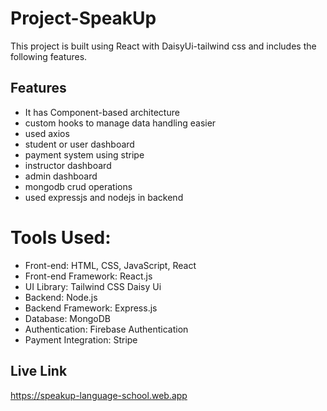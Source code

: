 # Project-SpeakUp
This project is built using React with DaisyUi-tailwind css and includes the following features.
## Features
* It has Component-based architecture
* custom hooks to manage data handling easier
* used axios
* student or user dashboard
* payment system using stripe
* instructor dashboard
* admin dashboard
* mongodb crud operations
* used expressjs and nodejs in backend

# Tools Used:
- Front-end: HTML, CSS, JavaScript, React
- Front-end Framework: React.js
- UI Library: Tailwind CSS Daisy Ui
- Backend: Node.js
- Backend Framework: Express.js
- Database: MongoDB
- Authentication: Firebase Authentication 
- Payment Integration: Stripe 

## Live Link
https://speakup-language-school.web.app
